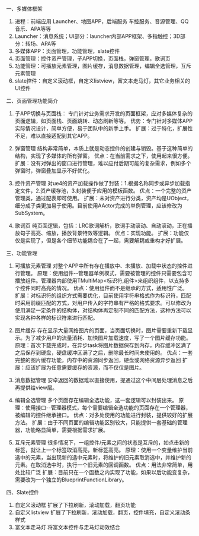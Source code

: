 一、多媒体框架
1. 进程：前端应用 Launcher、地图APP，后端服务 车控服务、音源管理、QQ音乐、APA等等
2. Launcher：消息系统；UI部分：launcher内部APP框架、多指触控；3D部分：转场、APA等
3. 多媒体APP：页面管理，功能管理，slate控件
4. 页面管理：控件资产管理，子APP切换，页面栈，弹窗管理，歌词页
5. 功能管理：可播放元素管理，图片缓存，消息数据管理，编辑全选管理，互斥元素管理
6. slate控件：自定义滚动框，自定义listview，富文本走马灯，其它业务相关的UI控件

二、页面管理功能简介
1. 子APP切换与页面栈：
	专门针对业务需求开发的页面框架，应对多媒体复杂的页面逻辑，如页面栈、页面跳转、动态刷新等等。
	优势：专门针对多媒体APP实际情况设计，简单方便，易于团队中的新手上手。
	扩展：过于特化，扩展性不足，难以直接适配到其它APP。
	
2. 弹窗管理
	结构非常简单，本质上就是动态控件的创建与销毁。基于这种简单的结构，实现了多媒体的所有弹窗。
	优点：在当前需求之下，使用起来很方便。
	扩展：没有对弹出的窗口进行管理，难以应付后期可能的复杂需求，例如多个弹窗时，弹窗叠加显示不好优化。
	
3. 控件资产管理
	对ue4的资产加载操作做了封装：1.根据名称同步或异步加载指定文件，2.资产缓存池，3.封装便于应用的模板函数。
	优点：一个完整的资产管理类，通过配表即可使用。
	扩展：未对资产进行分类，资产均是UObject，细分成子类更加易于使用。目前使用AActor完成的单例管理，应该修改为SubSystem。
	
4. 歌词页
	纯页面逻辑，包括：LRC歌词解析，歌词手动滚动、自动滚动，正在播放句子高亮、缩放，播放背景特效等逻辑。
	优点：实现功能。
	扩展：功能仅仅是实现了，但是各个细节功能耦合在了一起，需要解耦或重构才好扩展。

三、功能管理
1. 可播放元素管理
	对整个APP中所有存在播放中、未播放、加载中状态的控件进行管理。
	原理：使用组件--管理器单例模式，需要被管理的控件只需要包含可播放组件。管理器内部使用TMultiMap<标识符,组件>来组织组件，以支持多个控件同时高亮的情况。
	优点：使用组件而不是继承的方式，适用性广泛。
	扩展：对标识符的组织方式需要优化，目前使用字符串格式作为标识符，匹配时采用前缀匹配的方式，对用户传入的字符串有严格的格式要求。可以修改为使用满足一定条件的结构体，对结构体再定制不同的匹配方法，这种方法可以实现各种各样的标识符来进行匹配。
	
2. 图片缓存
	存在显示大量网络图片的页面，当页面切换时，图片需要重新下载显示。为了减少用户的流量消耗、加快图片加载速度，写了一个图片缓存功能。
	原理：首次下载完成时，在异步task将图片数据保存到内存，内存缓冲区满了之后保存到硬盘，硬盘缓冲区满了之后，删除最长时间未使用的。
	优点：一套完整的图片缓存功能，内存中的资源同步返回，硬盘或网络资源异步返回
	扩展：应该扩展为任意需要缓存的资源，而不仅仅是图片。

3. 消息数据管理
	安卓返回的数据难以直接使用，提通过这个中间层处理消息之后再提供给view层。
	
4. 编辑全选管理
	多个页面存在编辑全选功能，这一套逻辑可以封装出来。
	原理：使用接口--管理器模式，每个需要编辑全选功能的页面存在一个管理器，被编辑的控件继承接口。
	优点：对多处使用的功能进行封装，提供较好的扩展方法。
	扩展：由于不同页面的编辑功能区别较大，只能提供一套基础的管理器，功能略显简单，需要根据需求扩展。
	
5. 互斥元素管理
	很多情况下，一组控件/元素之间的状态是互斥的，如点击新的标签，就让上一个标签取消高亮，新标签高亮。
	原理：使用一个变量维护当前选中的元素，当出现新的选中元素时，将维护的旧元素取消选中，并维护新的元素。在取消选中时，执行一个旧元素的回调函数。
	优点：用法非常简单，用处比较广泛
	扩展：目前只在一个函数之内实现了功能，如果以后功能变复杂，需要改为一个独立的BlueprintFunctionLibrary。
	

四、Slate控件
1. 自定义滚动框
	扩展了下拉刷新，滚动加载，翻页功能
2. 自定义listview
	扩展了下拉刷新，滚动加载，翻页，控件填充，自定义滚动条样式
3. 富文本走马灯
	将富文本控件与走马灯动效结合